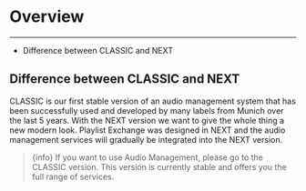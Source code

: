 # Overview

---

- Difference between CLASSIC and NEXT

## Difference between CLASSIC and NEXT
CLASSIC is our first stable version of an audio management system that has been successfully used and developed by many labels from Munich over the last 5 years. With the NEXT version we want to give the whole thing a new modern look. Playlist Exchange was designed in NEXT and the audio management services will gradually be integrated into the NEXT version.

> {info} If you want to use Audio Management, please go to the CLASSIC version. This version is currently stable and offers you the full range of services.
